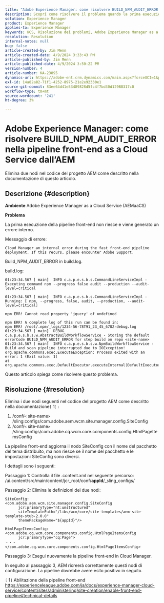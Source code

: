 ```yaml
---
title: "Adobe Experience Manager: come risolvere BUILD_NPM_AUDIT_ERROR nella pipeline front-end as a Cloud Service dall’AEM"
description: Scopri come risolvere il problema quando la prima esecuzione della pipeline front-end non riesce e viene generato un errore interno.
solution: Experience Manager
product: Experience Manager
applies-to: Experience Manager
keywords: KCS, Risoluzione dei problemi, Adobe Experience Manager as a Cloud Service, AEM as a Cloud Service, BUILD_NPM_AUDIT_ERROR, AEMaaCS, pipeline front-end
resolution: Resolution
internal-notes: null
bug: false
article-created-by: Jim Menn
article-created-date: 4/9/2024 3:33:43 PM
article-published-by: Jim Menn
article-published-date: 4/9/2024 3:50:22 PM
version-number: 4
article-number: KA-23895
dynamics-url: https://adobe-ent.crm.dynamics.com/main.aspx?forceUCI=1&pagetype=entityrecord&etn=knowledgearticle&id=ba736286-86f6-ee11-a1fe-6045bd006268
exl-id: 14a82a82-71f1-4252-8975-21e2e92330e1
source-git-commit: 83ee64d41e53489828d5fc4f7bd30d12988317c0
workflow-type: tm+mt
source-wordcount: '241'
ht-degree: 3%

---
```


# Adobe Experience Manager: come risolvere BUILD_NPM_AUDIT_ERROR nella pipeline front-end as a Cloud Service dall’AEM


Elimina due nodi nel codice del progetto AEM come descritto nella documentazione di questo articolo.

## Descrizione {#description}


<b>Ambiente</b>
Adobe Experience Manager as a Cloud Service (AEMaaCS)

<b>Problema</b>

La prima esecuzione della pipeline front-end non riesce e viene generato un errore interno.

Messaggio di errore:


```
Cloud Manager an internal error during the fast front-end pipeline deployment. If this recurs, please encounter Adobe Support.
```




Build_NPM_AUDIT_ERROR in build.log.

build.log:


```
01:23:34.567 [ main]  INFO c.a.p.e.s.b.s.CommandLineServiceImpl - Executing command npm --progress false audit --production --audit-level=critical

01:23:34.567 [ main]  INFO c.a.p.e.s.b.s.CommandLineServiceImpl - Running: [ npm, --progress, false, audit, --production, --audit-level=critical] 

npm ERR! Cannot read property 'jquery' of undefined
```







```
npm ERR! A complete log of this run can be found in:
npm ERR! /root/.npm/_logs/1234-56-78T91_23_45_678Z-debug.log
01:23:34.567 [ main]  DEBUG c.a.p.e.s.b.s.w.AbstractBuildWorkflowService - Storing the default errorCode BUILD_NPM_AUDIT_ERROR for step build on repo <site-name>
01:23:34.567 [ main]  INFO c.a.p.e.s.b.s.w.NpmBuildWorkflowService - Build and scan pipeline interrupted due to IOException!
org.apache.commons.exec.ExecuteException: Process exited with an error: 1 (Exit value: 1)
at org.apache.commons.exec.DefaultExecutor.executeInternal(DefaultExecutor.java:404)
```


Questo articolo spiega come risolvere questo problema.




## Risoluzione {#resolution}


Elimina i due nodi seguenti nel codice del progetto AEM come descritto nella documentazione`[` 1`]` :

1. /conf/`<` site-name`>` /sling:configs/com.adobe.aem.wcm.site.manager.config.SiteConfig
2. /conf/`<` site-name`>` /sling:configs/com.adobe.cq.wcm.core.components.config.HtmlPageItemsConfig

La pipeline front-end aggiorna il nodo SiteConfig con il nome del pacchetto del tema distribuito, ma non riesce se il nome del pacchetto e le impostazioni SiteConfig sono diversi.

I dettagli sono i seguenti:

Passaggio 1: Controlla il file .content.xml nel seguente percorso: /ui.content/src/main/content/jcr_root/conf/__appId__/_sling_configs/

Passaggio 2: Elimina le definizioni dei due nodi:


```
SiteConfig:
<com.adobe.aem.wcm.site.manager.config.SiteConfig
      jcr:primaryType="nt:unstructured"
      siteTemplatePath="/libs/wcm/core/site-templates/aem-site-template-stub-2.0.0"
      themePackageName="${appId}"/>
```



```
HtmlPageItemsConfig:
<com.adobe.cq.wcm.core.components.config.HtmlPageItemsConfig
      jcr:primaryType="cq:Page">
・・・
</com.adobe.cq.wcm.core.components.config.HtmlPageItemsConfig>
```


Passaggio 3: Esegui nuovamente la pipeline front-end in Cloud Manager.

In seguito al passaggio 3, AEM ricreerà correttamente questi nodi di configurazione. La pipeline dovrebbe avere esito positivo in seguito.

`[` 1`]`  Abilitazione della pipeline front-end https://experienceleague.adobe.com/ja/docs/experience-manager-cloud-service/content/sites/administering/site-creation/enable-front-end-pipeline#technical-details
